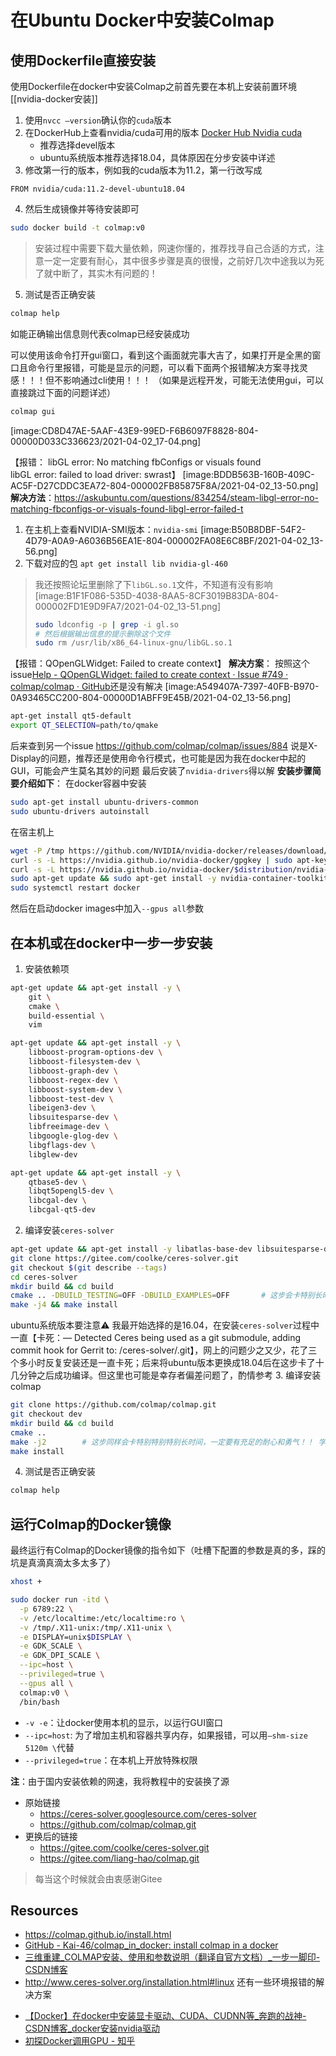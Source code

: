 # 在Ubuntu Docker中安装Colmap


## 使用Dockerfile直接安装
使用Dockerfile在docker中安装Colmap之前首先要在本机上安装前置环境
[[nvidia-docker安装]]

1. 使用`nvcc —version`确认你的`cuda`版本
2. 在DockerHub上查看nvidia/cuda可用的版本 [Docker Hub Nvidia cuda](https://hub.docker.com/r/nvidia/cuda/)
	- 推荐选择devel版本
	- ubuntu系统版本推荐选择18.04，具体原因在分步安装中详述
3. 修改第一行的版本，例如我的cuda版本为11.2，第一行改写成
```docker
FROM nvidia/cuda:11.2-devel-ubuntu18.04
```
4. 然后生成镜像并等待安装即可
```bash
sudo docker build -t colmap:v0
```
> 安装过程中需要下载大量依赖，网速你懂的，推荐找寻自己合适的方式，注意一定一定要有耐心，其中很多步骤是真的很慢，之前好几次中途我以为死了就中断了，其实木有问题的！
5. 测试是否正确安装
```bash
colmap help
```
如能正确输出信息则代表colmap已经安装成功

可以使用该命令打开gui窗口，看到这个画面就完事大吉了，如果打开是全黑的窗口且命令行里报错，可能是显示的问题，可以看下面两个报错解决方案寻找灵感！！！但不影响通过cli使用！！！ （如果是远程开发，可能无法使用gui，可以直接跳过下面的问题详述）
```bash
colmap gui
```
[image:CD8D47AE-5AAF-43E9-99ED-F6B6097F8828-804-00000D033C336623/2021-04-02_17-04.png]

【报错：
libGL error: No matching fbConfigs or visuals found  
libGL error: failed to load driver: swrast】
[image:BDDB563B-160B-409C-AC5F-D27CDDC3EA72-804-000002FB85875F8A/2021-04-02_13-50.png]
**解决方法**：https://askubuntu.com/questions/834254/steam-libgl-error-no-matching-fbconfigs-or-visuals-found-libgl-error-failed-t
1. 在主机上查看NVIDIA-SMI版本：`nvidia-smi`
[image:B50B8DBF-54F2-4D79-A0A9-A6036B56EA1E-804-000002FA08E6C8BF/2021-04-02_13-56.png]
2. 下载对应的包 `apt get install lib nvidia-gl-460`
> 我还按照论坛里删除了下`libGL.so.1`文件，不知道有没有影响
> [image:B1F1F086-535D-4038-8AA5-8CF3019B83DA-804-000002FD1E9D9FA7/2021-04-02_13-51.png]
> ```bash
> sudo ldconfig -p | grep -i gl.so
> # 然后根据输出信息的提示删除这个文件
> sudo rm /usr/lib/x86_64-linux-gnu/libGL.so.1
> ```


【报错：QOpenGLWidget: Failed to create context】
**解决方案**：
按照这个issue[Help - QOpenGLWidget: failed to create context · Issue #749 · colmap/colmap · GitHub](https://github.com/colmap/colmap/issues/749)还是没有解决
[image:A549407A-7397-40FB-B970-0A93465CC200-804-00000D1ABFF9E45B/2021-04-02_13-56.png]
```bash
apt-get install qt5-default
export QT_SELECTION=path/to/qmake
```
后来查到另一个issue https://github.com/colmap/colmap/issues/884 说是X-Display的问题，推荐还是使用命令行模式，也可能是因为我在docker中起的GUI，可能会产生莫名其妙的问题
最后安装了`nvidia-drivers`得以解
**安装步骤简要介绍如下**：
在docker容器中安装
```bash
sudo apt-get install ubuntu-drivers-common
sudo ubuntu-drivers autoinstall
```
在宿主机上
```bash
wget -P /tmp https://github.com/NVIDIA/nvidia-docker/releases/download/v1.0.1/nvidia-docker_1.0.1-1_amd64.deb
curl -s -L https://nvidia.github.io/nvidia-docker/gpgkey | sudo apt-key add -
curl -s -L https://nvidia.github.io/nvidia-docker/$distribution/nvidia-docker.list | sudo tee /etc/apt/sources.list.d/nvidia-docker.list
sudo apt-get update && sudo apt-get install -y nvidia-container-toolkit
sudo systemctl restart docker
```
然后在启动docker images中加入`--gpus all`参数



## 在本机或在docker中一步一步安装
1. 安装依赖项
```bash
apt-get update && apt-get install -y \
    git \
    cmake \
    build-essential \
    vim
```
```bash
apt-get update && apt-get install -y \
    libboost-program-options-dev \
    libboost-filesystem-dev \
    libboost-graph-dev \
    libboost-regex-dev \
    libboost-system-dev \
    libboost-test-dev \
    libeigen3-dev \
    libsuitesparse-dev \
    libfreeimage-dev \
    libgoogle-glog-dev \
    libgflags-dev \
    libglew-dev
```
```bash
apt-get update && apt-get install -y \
    qtbase5-dev \
    libqt5opengl5-dev \
    libcgal-dev \
    libcgal-qt5-dev
```
2. 编译安装`ceres-solver`
```bash
apt-get update && apt-get install -y libatlas-base-dev libsuitesparse-dev
git clone https://gitee.com/coolke/ceres-solver.git
git checkout $(git describe --tags)
cd ceres-solver
mkdir build && cd build
cmake .. -DBUILD_TESTING=OFF -DBUILD_EXAMPLES=OFF		# 这步会卡特别长时间，要有耐心～
make -j4 && make install
```
ubuntu系统版本要注意⚠️ 我最开始选择的是16.04，在安装`ceres-solver`过程中一直【卡死：— Detected Ceres being used as a git submodule, adding commit hook for Gerrit to: /ceres-solver/.git】，网上的问题少之又少，花了三个多小时反复安装还是一直卡死；后来将ubuntu版本更换成18.04后在这步卡了十几分钟之后成功编译。但这里也可能是幸存者偏差问题了，酌情参考
3. 编译安装colmap
```bash
git clone https://github.com/colmap/colmap.git
git checkout dev
mkdir build && cd build
cmake ..
make -j2		# 这步同样会卡特别特别特别长时间，一定要有充足的耐心和勇气！！ 学长说是线程开的太多，用到swap进行处理，一点一点搬运太慢，推荐直接不要开多线程
make install
```
4. 测试是否正确安装
```bash
colmap help
```

## 运行Colmap的Docker镜像
最终运行有Colmap的Docker镜像的指令如下（吐槽下配置的参数是真的多，踩的坑是真滴真滴太多太多了）
```bash
xhost +

sudo docker run -itd \
  -p 6789:22 \
  -v /etc/localtime:/etc/localtime:ro \
  -v /tmp/.X11-unix:/tmp/.X11-unix \
  -e DISPLAY=unix$DISPLAY \
  -e GDK_SCALE \
  -e GDK_DPI_SCALE \
  --ipc=host \
  --privileged=true \
  --gpus all \
  colmap:v0 \
  /bin/bash
```
- `-v -e`：让docker使用本机的显示，以运行GUI窗口
- `--ipc=host`: 为了增加主机和容器共享内存，如果报错，可以用`—shm-size 5120m \`代替
- `--privileged=true`：在本机上开放特殊权限


**注**：由于国内安装依赖的网速，我将教程中的安装换了源
- 原始链接
	- https://ceres-solver.googlesource.com/ceres-solver
	- https://github.com/colmap/colmap.git
- 更换后的链接
	- https://gitee.com/coolke/ceres-solver.git
	- https://gitee.com/liang-hao/colmap.git
> 每当这个时候就会由衷感谢Gitee


## Resources
* https://colmap.github.io/install.html
*  [GitHub - Kai-46/colmap_in_docker: install colmap in a docker](https://github.com/Kai-46/colmap_in_docker)
* [三维重建_COLMAP安装、使用和参数说明（翻译自官方文档）_一步一脚印-CSDN博客](https://blog.csdn.net/X_kh_2001/article/details/82591978)
* http://www.ceres-solver.org/installation.html#linux
还有一些环境报错的解决方案
- [【Docker】在docker中安装显卡驱动、CUDA、CUDNN等_奔跑的战神-CSDN博客_docker安装nvidia驱动](https://blog.csdn.net/qq_33547243/article/details/107433616)
- [初探Docker调用GPU - 知乎](https://zhuanlan.zhihu.com/p/109477627)